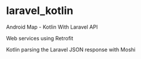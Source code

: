 # laravel_kotlin
 Android Map - Kotlin With Laravel API
 
 Web services using Retrofit
 
 Kotlin parsing the Laravel JSON response with Moshi 
 
 
